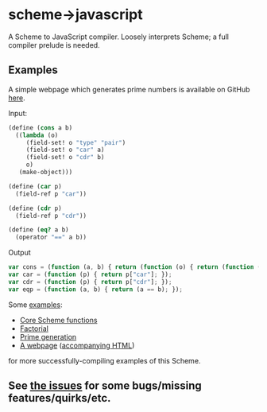 # scheme->javascript

A Scheme to JavaScript compiler. Loosely interprets Scheme; a full compiler prelude is needed.

## Examples
A simple webpage which generates prime numbers is available on GitHub
[here](http://welliam.github.io/primes/).

Input:
```scheme
(define (cons a b)
  ((lambda (o)
     (field-set! o "type" "pair")
     (field-set! o "car" a)
     (field-set! o "cdr" b)
     o)
   (make-object)))

(define (car p)
  (field-ref p "car"))

(define (cdr p)
  (field-ref p "cdr"))

(define (eq? a b)
  (operator "==" a b))
```

Output
```javascript
var cons = (function (a, b) { return (function (o) { return (function (x) { return (function (x) { return (function (x) { return o; })(o["cdr"] = b); })(o["car"] = a); })(o["type"] = "pair"); })({}); });
var car = (function (p) { return p["car"]; });
var cdr = (function (p) { return p["cdr"]; });
var eqp = (function (a, b) { return (a == b); });
```

Some [examples](https://github.com/welliam/scheme-to-js/tree/master/examples):

- [Core Scheme functions](https://github.com/welliam/scheme-to-js/blob/master/examples/prelude.scm)
- [Factorial](https://github.com/welliam/scheme-to-js/blob/master/examples/fac.scm)
- [Prime generation](https://github.com/welliam/scheme-to-js/blob/master/examples/primes.scm)
- [A webpage](https://github.com/welliam/scheme-to-js/blob/master/examples/primespage.scm) ([accompanying HTML](https://github.com/welliam/scheme-to-js/blob/master/examples/primes.html))

for more successfully-compiling examples of this Scheme.

## See [the issues](https://github.com/welliam/scheme-to-js/issues) for some bugs/missing features/quirks/etc.
